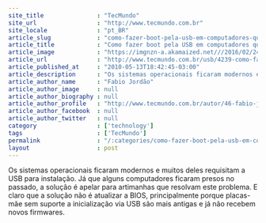 ```yaml
---
site_title               : "TecMundo"
site_url                 : "http://www.tecmundo.com.br"
site_locale              : "pt_BR"
article_slug             : "como-fazer-boot-pela-usb-em-computadores-que-nao-suportam-tal-opcao"
article_title            : "Como fazer boot pela USB em computadores que não suportam tal opção"
article_image            : "https://imgnzn-a.akamaized.net///2016/02/24/24160104697819-t1200x480.jpg"
article_url              : "http://www.tecmundo.com.br/usb/4239-como-fazer-boot-pela-usb-em-computadores-que-nao-suportam-tal-opcao.htm"
article_published_at     : "2010-05-13T18:42:45-03:00"
article_description      : "Os sistemas operacionais ficaram modernos e muitos deles requisitam a USB para instalação. Já que alguns computadores ficaram presos no passado, a solução é apelar para artimanhas que resolvam este problema. E claro que a solução não é atualizar a BIOS, principalmente porque placas-mãe sem suporte a inicialização via USB são mais antigas e já não recebem novos firmwares."
article_author_name      : "Fabio Jordão"
article_author_image     : null
article_author_biography : null
article_author_profile   : "http://www.tecmundo.com.br/autor/46-fabio-jordao/"
article_author_facebook  : null
article_author_twitter   : null
category                 : ['technology']
tags                     : ['TecMundo']
permalink                : "/:categories/como-fazer-boot-pela-usb-em-computadores-que-nao-suportam-tal-opcao/"
layout                   : post
---
```


Os sistemas operacionais ficaram modernos e muitos deles requisitam a USB para instalação. Já que alguns computadores ficaram presos no passado, a solução é apelar para artimanhas que resolvam este problema. E claro que a solução não é atualizar a BIOS, principalmente porque placas-mãe sem suporte a inicialização via USB são mais antigas e já não recebem novos firmwares.
